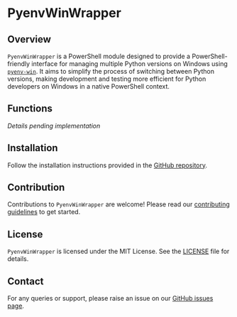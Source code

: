 # PyenvWinWrapper

## Overview

`PyenvWinWrapper` is a PowerShell module designed to provide a PowerShell-friendly interface for managing multiple Python versions on Windows using [`pyenv-win`](https://github.com/pyenv-win/pyenv-win). It aims to simplify the process of switching between Python versions, making development and testing more efficient for Python developers on Windows in a native PowerShell context.

## Functions

*Details pending implementation*

## Installation

Follow the installation instructions provided in the [GitHub repository](https://github.com/yourusername/PyenvWinWrapper).

## Contribution

Contributions to `PyenvWinWrapper` are welcome! Please read our [contributing guidelines](CONTRIBUTING.md) to get started.

## License

`PyenvWinWrapper` is licensed under the MIT License. See the [LICENSE](LICENSE) file for details.

## Contact

For any queries or support, please raise an issue on our [GitHub issues page](https://github.com/matracey/PyenvWinWrapper/issues).
